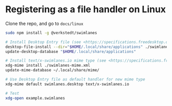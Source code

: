 Registering as a file handler on Linux
======================================
Clone the repo, and go to `docs/linux`

```sh
sudo npm install -g @verkstedt/swimlanes

# Install Desktop Entry file (see <https://specifications.freedesktop.org/desktop-entry-spec/latest/>)
desktop-file-install --dir="$HOME/.local/share/applications" ./swimlanes.desktop 
update-desktop-database "$HOME/.local/share/applications"

# Install text/x-swimlanes.io mime type (see <https://specifications.freedesktop.org/shared-mime-info-spec/shared-mime-info-spec-0.21.html#idm46211030056080>)
xdg-mime install ./swimlanes-mime.xml
update-mime-database ~/.local/share/mime/

# Use Desktop Entry file as default handler for new mime type
xdg-mime default swimlanes.desktop text/x-swimlanes.io

# Test
xdg-open example.swimlanes
```
